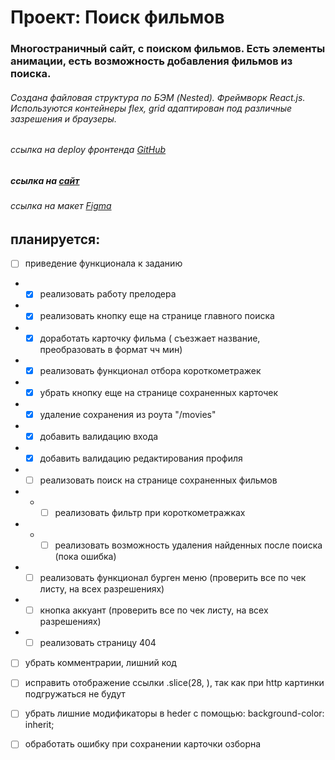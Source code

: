 # Проект: Поиск фильмов

### Многостраничный сайт, с поиском фильмов. Есть элементы анимации, есть возможность добавления фильмов из поиска.

###### Создана файловая структура по БЭМ (Nested). Фреймворк React.js. Используются контейнеры flex, grid адаптирован под различные зазрешения и браузеры.

###### ссылка на deploy фронтенда [GitHub]( https://michelkukresh.github.io/movies-explorer-frontend/)

##### ссылка на [сайт](https://kukreshma.moviesexplorer.nomorepartiesxyz.ru)

###### ссылка на макет [Figma](https://www.figma.com/file/Ty5BCeoGGS7WWawFwQL6rz/Diploma-(Copy)?node-id=891%3A3857)

## планируется: 
- [ ] приведение функционала к заданию
- - [x] реализовать работу прелодера 
- - [x] реализовать кнопку еще на странице главного поиска
- - [x] доработать карточку фильма ( съезжает название, преобразовать в формат чч мин)
- - [x] реализовать функционал отбора короткометражек
- - [x] убрать кнопку еще на странице сохраненных карточек
- - [x] удаление сохранения из роута "/movies"
- - [x] добавить валидацию входа
- - [x] добавить валидацию редактирования профиля
- - [ ] реализовать поиск на странице сохраненных фильмов
- - - [ ] реализовать фильтр при короткометражках
- - - [ ] реализовать возможность удаления найденных после поиска (пока ошибка)
- - [ ] реализовать функционал бурген меню (проверить все по чек листу, на всех разрешениях)
- - [ ] кнопка аккуант (проверить все по чек листу, на всех разрешениях)
- - [ ] реализовать страницу 404
- [ ] убрать комментрарии, лишний код
- [ ] исправить отображение ссылки .slice(28, ), так как при http картинки подгружаться не будут
- [ ] убрать лишние модификаторы в heder с помощью: background-color: inherit;
- [ ] обработать ошибку при сохранении карточки озборна


